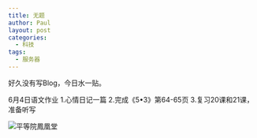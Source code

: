 ```yaml
---
title: 无题
author: Paul
layout: post
categories:
  - 科技
tags:
  - 服务器
---
```


好久没有写Blog，今日水一贴。

6月4日语文作业
1.心情日记一篇
2.完成《5•3》第64-65页
3.复习20课和21课，准备听写




![平等院鳳凰堂](https://imgs.paulreina.com/2021-0406/nyaoayn.jpg)